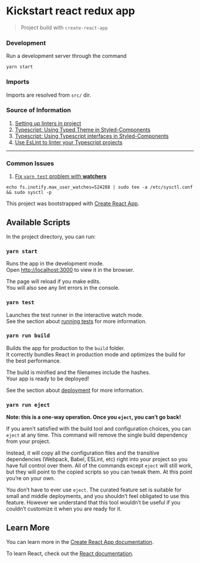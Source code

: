 # Kickstart react redux app

> Project build with `create-react-app`

### Development

Run a development server through the command

```
yarn start
```

### Imports

Imports are resolved from `src/` dir.

### Source of Information

1. [Setting up linters in project](https://codeburst.io/hello-create-react-app-cra-typescript-8e04f7012939)
2. [Typescript: Using Typed Theme in Styled-Components](https://github.com/styled-components/styled-components/issues/1589#issuecomment-435613664)
3. [Typescript: Using Typescript interfaces in Styled-Components](https://github.com/styled-components/styled-components/issues/630#issuecomment-290569741)
4. [Use EsLint to linter your Typescript projects](https://www.robertcooper.me/using-eslint-and-prettier-in-a-typescript-project)

---

### Common Issues

1. [Fix `yarn test` problem with **watchers**](https://github.com/facebook/jest/issues/3254)

```
echo fs.inotify.max_user_watches=524288 | sudo tee -a /etc/sysctl.conf && sudo sysctl -p
```

This project was bootstrapped with [Create React App](https://github.com/facebook/create-react-app).

## Available Scripts

In the project directory, you can run:

### `yarn start`

Runs the app in the development mode.<br>
Open [http://localhost:3000](http://localhost:3000) to view it in the browser.

The page will reload if you make edits.<br>
You will also see any lint errors in the console.

### `yarn test`

Launches the test runner in the interactive watch mode.<br>
See the section about [running tests](https://facebook.github.io/create-react-app/docs/running-tests) for more information.

### `yarn run build`

Builds the app for production to the `build` folder.<br>
It correctly bundles React in production mode and optimizes the build for the best performance.

The build is minified and the filenames include the hashes.<br>
Your app is ready to be deployed!

See the section about [deployment](https://facebook.github.io/create-react-app/docs/deployment) for more information.

### `yarn run eject`

**Note: this is a one-way operation. Once you `eject`, you can’t go back!**

If you aren’t satisfied with the build tool and configuration choices, you can `eject` at any time. This command will remove the single build dependency from your project.

Instead, it will copy all the configuration files and the transitive dependencies (Webpack, Babel, ESLint, etc) right into your project so you have full control over them. All of the commands except `eject` will still work, but they will point to the copied scripts so you can tweak them. At this point you’re on your own.

You don’t have to ever use `eject`. The curated feature set is suitable for small and middle deployments, and you shouldn’t feel obligated to use this feature. However we understand that this tool wouldn’t be useful if you couldn’t customize it when you are ready for it.

## Learn More

You can learn more in the [Create React App documentation](https://facebook.github.io/create-react-app/docs/getting-started).

To learn React, check out the [React documentation](https://reactjs.org/).